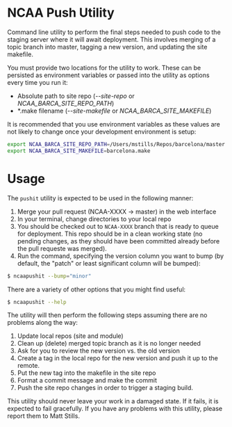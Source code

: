 NCAA Push Utility
==================

Command line utility to perform the final steps needed to push code to the staging server where it will await deployment. This involves merging of a topic branch into master, tagging a new version, and updating the site makefile.

You must provide two locations for the utility to work. These can be persisted as environment variables or passed into the utility as options every time you run it:

* Absolute path to site repo (*--site-repo* or *NCAA_BARCA_SITE_REPO_PATH*)
* \*.make filename (*--site-makefile* or *NCAA_BARCA_SITE_MAKEFILE*)

It is recommended that you use environment variables as these values are not likely to change once your development environment is setup:

```bash
export NCAA_BARCA_SITE_REPO_PATH=/Users/mstills/Repos/barcelona/master
export NCAA_BARCA_SITE_MAKEFILE=barcelona.make
```

Usage
=====
The ```pushit``` utility is expected to be used in the following manner:

1. Merge your pull request (NCAA-XXXX -> master) in the web interface
2. In your terminal, change directories to your local repo
3. You should be checked out to ```NCAA-XXXX``` branch that is ready to queue for deployment. This repo should be in a clean working state (no pending changes, as they should have been committed already before the pull requeste was merged).
4. Run the command, specifying the version column you want to bump (by default, the "patch" or least significant  column will be bumped):

```bash
$ ncaapushit --bump="minor"
```

There are a variety of other options that you might find useful:

```bash
$ ncaapushit --help
```

The utility will then perform the following steps assuming there are no problems along the way:

1. Update local repos (site and module)
2. Clean up (delete) merged topic branch as it is no longer needed
3. Ask for you to review the new version vs. the old version
4. Create a tag in the local repo for the new version and push it up to the remote.
5. Put the new tag into the makefile in the site repo
6. Format a commit message and make the commit
7. Push the site repo changes in order to trigger a staging build.

This utility should never leave your work in a damaged state. If it fails, it is expected to fail gracefully. If you have any problems with this utility, please report them to Matt Stills.